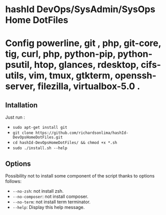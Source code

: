 # hashId DevOps/SysAdmin/SysOps Home DotFiles

Config powerline, git , php, git-core, tig, curl, php, python-pip, python-psutil, htop, glances, rdesktop, cifs-utils, vim, tmux, gtkterm, openssh-server, filezilla, virtualbox-5.0 .
=========================

Intallation
-----------
Just run :
* `sudo apt-get install git`
* `git clone https://github.com/richardsonlima/hashId-DevOpsHomeDotFiles.git `
* `cd hashId-DevOpsHomeDotFiles/ && chmod +x *.sh`
* `sudo ./install.sh --help`

Options
-------

Possibility not to install some component of the script thanks to options follows:

* `--no-zsh`: not install zsh.
* `--no-composer`: not install composer.
* `--no-term`: not install term terminator.
* `--help`: Display this help message.
